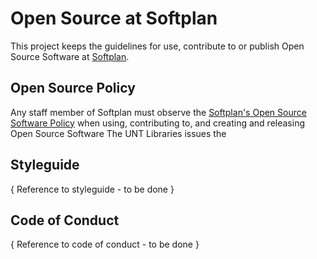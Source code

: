 # Open Source at Softplan

This project keeps the guidelines for use, contribute to or publish Open Source Software at [Softplan][].

## Open Source Policy

Any staff member of Softplan must observe the [Softplan's Open Source Software Policy][oss-policy] when using, contributing to, and creating and releasing Open Source Software
The UNT Libraries issues the

## Styleguide

{ Reference to styleguide - to be done }

## Code of Conduct

{ Reference to code of conduct - to be done }



[softplan]: https://softplan.com.br
[oss-policy]: ./POLICY.md
